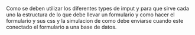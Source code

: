 Como se deben utilizar los diferentes types de imput y para que sirve cada uno 
la estructura de lo que debe llevar un formulario y como hacer el formulario
y sus css y la simulacion de como debe enviarse cuando este conectado el formulario a una
base de datos.